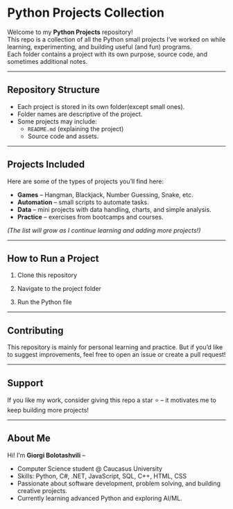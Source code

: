 # Python Projects Collection

Welcome to my **Python Projects** repository!  
This repo is a collection of all the Python small projects I’ve worked on while learning, experimenting, and building useful (and fun) programs.  
Each folder contains a project with its own purpose, source code, and sometimes additional notes.

---

##  Repository Structure
- Each project is stored in its own folder(except small ones).
- Folder names are descriptive of the project.
- Some projects may include:
  - `README.md` (explaining the project)
  - Source code and assets.

---

##  Projects Included
Here are some of the types of projects you’ll find here:

- **Games** – Hangman, Blackjack, Number Guessing, Snake, etc.
- **Automation** – small scripts to automate tasks.
- **Data** – mini projects with data handling, charts, and simple analysis.
- **Practice** – exercises from bootcamps and courses.

*(The list will grow as I continue learning and adding more projects!)*



---

## How to Run a Project

1. Clone this repository

2. Navigate to the project folder

3. Run the Python file


---

## Contributing
This repository is mainly for personal learning and practice.
But if you’d like to suggest improvements, feel free to open an issue or create a pull request!


---

## Support
If you like my work, consider giving this repo a star ⭐ – it motivates me to keep building more projects!


---

##  About Me
Hi! I’m **Giorgi Bolotashvili** –  
- Computer Science student @ Caucasus University  
- Skills: Python, C#, .NET, JavaScript, SQL, C++, HTML, CSS  
- Passionate about software development, problem solving, and building creative projects.  
- Currently learning advanced Python and exploring AI/ML.  

